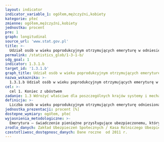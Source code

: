 ```yaml
---
layout: indicator
indicator_variable_1: ogółem,mężczyźni,kobiety
kategorie: płeć
zmienne: ogółem,mężczyźni,kobiety
jednostka: procent
pre: 1
graph: longitudinal
source_url: 'www.stat.gov.pl'
title: >-
  Udział osób w wieku poprodukcyjnym otrzymujących emeryturę w odniesieniu do ludności ogółem w wieku poprodukcyjnym
permalink: /statistics_glob/1-3-1-b/
sdg_goal: 1
indicator: 1.3.1.b
target_id: '1.3.1.b'
graph_title: Udział osób w wieku poprodukcyjnym otrzymujących emeryturę w odniesieniu do ludności ogółem w wieku poprodukcyjnym
nazwa_wskaznika: >-
  1.3.1.b Udział osób w wieku poprodukcyjnym otrzymujących emeryturę w odniesieniu do ludności ogółem w wieku poprodukcyjnym
cel: >-
  cel 1. Koniec z ubóstwem
zadanie: 1.3 Wdrożyć właściwe dla poszczególnych krajów systemy i mechanizmy dla wszystkich ludzi, włącznie z najniższymi klasami społecznymi oraz objąć nimi do 2030 roku jak największą liczbę ludzi ubogich i szczególnie narażonych
definicja: >-
  Liczba osób w wieku poprodukcyjnym otrzymujących emeryturę odniesiona do ludności w wieku poprodukcyjnym ogółem pomnożona przez 100.
jednostka_prezentacji: procent [%]
dostepne_wymiary: ogółem, płeć
wyjasnienia_metodologiczne: >-
  Emerytura – świadczenie pieniężne przysługujące ubezpieczonemu, który spełnia warunki uprawniające do emerytury z ubezpieczenia społecznego, tzn. osiągnął wiek emerytalny zróżnicowany w zależności od płci oraz ma odpowiedni okres składkowy i nieskładkowy.Powszechny wiek emerytalny do grudnia 2012 r. wynosił 60 lat życia (dla kobiet) i 65 lat życia (dla mężczyzn). W wyniku reformy systemu emerytalnego od stycznia 2013 r. ustawowy minimalny wiek emerytalny był podwyższany o 1 miesiąc w każdym kwartale. Docelowy wiek stanowiło 67 lat. Dla mężczyzn ten pułap miał zostać osiągnięty w 2020 r., dla kobiet w 2040 r. W wyniku kolejnych zmian, od października 2017 r. powszechny wiek emerytalny wynosi 60 lat dla kobiet i 65 lat dla mężczyzn.Ludność w wieku poprodukcyjnym obejmuje kobiety w wieku 60 lat i więcej oraz mężczyzn w wieku 65 lat i więcej.Warunki nabywania prawa do świadczeń emerytalno-rentowych określają ustawy: • z dn. 13 października 1998 r. o systemie ubezpieczeń społecznych (Dz. U. z 2016 r. poz. 121, z późn. zm.), • z dn. 17 grudnia 1998 r. o emeryturach i rentach z Funduszu Ubezpieczeń Społecznych (Dz. U. z 2015 r. poz. 748, z późn. zm.), • z dn. 20 grudnia 1990 r. ustawa o ubezpieczeniu społecznym rolników (Dz. U. z 2016 r. poz. 277).Odrębnie uregulowane są warunki nabywania prawa do świadczeń emerytalno-rentowych wypłacanych przez MON, MSWiA oraz MS oraz wysokości tych świadczeń – reguluje je ustawa z dn. 23 lipca 2003 r. o zmianie ustawy o systemie ubezpieczeń społecznych (Dz. U. Nr 166, poz. 1609).
zrodlo_danych: Zakład Ubezpieczeń Społecznych / Kasa Rolniczego Ubezpieczenia Społecznego / Ministerstwo Obrony Narodowej / Ministerstwo Spraw Wewnętrznych i Administracji / Ministerstwo Sprawiedliwości / Główny Urząd Statystyczny
czestotliwosc_dostępnosc_danych: Dane roczne  od 2011 r.
---
```

